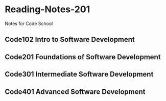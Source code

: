 # Reading-Notes-201

Notes for Code School

## Code102 Intro to Software Development

## Code201 Foundations of Software Development

## Code301 Intermediate Software Development

## Code401 Advanced Software Development
